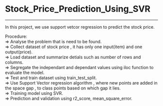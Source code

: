 # Stock_Price_Prediction_Using_SVR
____________________________________

In this project, we use support vetcor regression to predict the stock price.                                  

Procedure:                                                                   
=> Analyse the problem that is need to be found.                                                        
=> Collect dataset of stock price , it has only one input(item) and one output(price).                                                
=> Load dataset and summarize detials such as number of rows and columns.                                                                
=> Segregate the independant and dependant values using iloc function to evaluate the model.                                                       
=> Test and train dataset using train_test_split.                                                                                             
=> Use Support Vector regression algorithm , where new points are added in the space gap , to class points based on which gap it lies.                      
=> Training model using SVR.                                                                                                   
=> Prediction and validation using r2_score, mean_square_error.                                                                        
